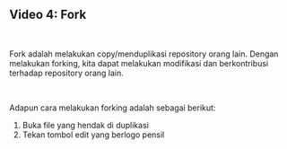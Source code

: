 ## Video 4: Fork
<p>&nbsp;</p>
Fork adalah melakukan copy/menduplikasi repository orang lain.  Dengan melakukan forking, kita dapat melakukan modifikasi dan berkontribusi terhadap repository orang lain. 
<p>&nbsp;</p>
Adapun cara melakukan forking adalah sebagai berikut:

1. Buka file yang hendak di duplikasi
2. Tekan tombol edit yang berlogo pensil
